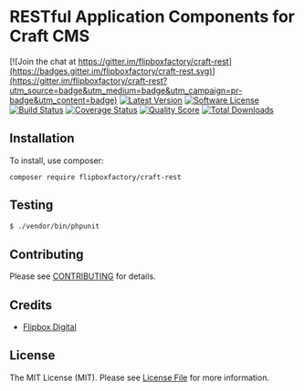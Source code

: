 # RESTful Application Components for Craft CMS
[![Join the chat at https://gitter.im/flipboxfactory/craft-rest](https://badges.gitter.im/flipboxfactory/craft-rest.svg)](https://gitter.im/flipboxfactory/craft-rest?utm_source=badge&utm_medium=badge&utm_campaign=pr-badge&utm_content=badge)
[![Latest Version](https://img.shields.io/github/release/flipboxfactory/craft-.svg?style=flat-square)](https://github.com/flipboxfactory/craft-/releases)
[![Software License](https://img.shields.io/badge/license-MIT-brightgreen.svg?style=flat-square)](LICENSE.md)
[![Build Status](https://img.shields.io/travis/flipboxfactory/craft-/master.svg?style=flat-square)](https://travis-ci.org/flipboxfactory/craft-)
[![Coverage Status](https://img.shields.io/scrutinizer/coverage/g/flipboxfactory/craft-.svg?style=flat-square)](https://scrutinizer-ci.com/g/flipboxfactory/craft-/code-structure)
[![Quality Score](https://img.shields.io/scrutinizer/g/flipboxfactory/craft-.svg?style=flat-square)](https://scrutinizer-ci.com/g/flipboxfactory/craft-)
[![Total Downloads](https://img.shields.io/packagist/dt/flipboxfactory/craft-rest.svg?style=flat-square)](https://packagist.org/packages/flipboxfactory/craft-rest)

## Installation

To install, use composer:

```
composer require flipboxfactory/craft-rest
```

## Testing

``` bash
$ ./vendor/bin/phpunit
```

## Contributing

Please see [CONTRIBUTING](https://github.com/flipboxfactory/craft-/blob/master/CONTRIBUTING.md) for details.


## Credits

- [Flipbox Digital](https://github.com/flipbox)

## License

The MIT License (MIT). Please see [License File](https://github.com/flipboxfactory/craft-/blob/master/LICENSE) for more information.
